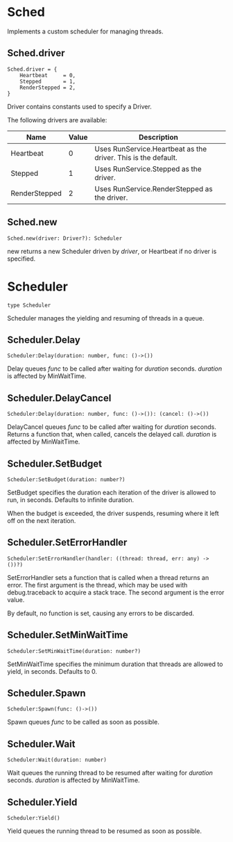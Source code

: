 # Sched
[Sched]: #user-content-sched

Implements a custom scheduler for managing threads.

## Sched.driver
[Sched.driver]: #user-content-scheddriver
```
Sched.driver = {
	Heartbeat     = 0,
	Stepped       = 1,
	RenderStepped = 2,
}
```

Driver contains constants used to specify a Driver.

The following drivers are available:

Name          | Value | Description
--------------|-------|------------
Heartbeat     | 0     | Uses RunService.Heartbeat as the driver. This is the default.
Stepped       | 1     | Uses RunService.Stepped as the driver.
RenderStepped | 2     | Uses RunService.RenderStepped as the driver.

## Sched.new
[Sched.new]: #user-content-schednew
```
Sched.new(driver: Driver?): Scheduler
```

new returns a new Scheduler driven by *driver*, or Heartbeat if no
driver is specified.

# Scheduler
[Scheduler]: #user-content-scheduler
```
type Scheduler
```

Scheduler manages the yielding and resuming of threads in a queue.

## Scheduler.Delay
[Scheduler.Delay]: #user-content-schedulerdelay
```
Scheduler:Delay(duration: number, func: ()->())
```

Delay queues *func* to be called after waiting for *duration* seconds.
*duration* is affected by MinWaitTime.

## Scheduler.DelayCancel
[Scheduler.DelayCancel]: #user-content-schedulerdelaycancel
```
Scheduler:Delay(duration: number, func: ()->()): (cancel: ()->())
```

DelayCancel queues *func* to be called after waiting for *duration*
seconds. Returns a function that, when called, cancels the delayed call.
*duration* is affected by MinWaitTime.

## Scheduler.SetBudget
[Scheduler.SetBudget]: #user-content-schedulersetbudget
```
Scheduler:SetBudget(duration: number?)
```

SetBudget specifies the duration each iteration of the driver is allowed
to run, in seconds. Defaults to infinite duration.

When the budget is exceeded, the driver suspends, resuming where it left off
on the next iteration.

## Scheduler.SetErrorHandler
[Scheduler.SetErrorHandler]: #user-content-schedulerseterrorhandler
```
Scheduler:SetErrorHandler(handler: ((thread: thread, err: any) -> ())?)
```

SetErrorHandler sets a function that is called when a thread returns an
error. The first argument is the thread, which may be used with
debug.traceback to acquire a stack trace. The second argument is the error
value.

By default, no function is set, causing any errors to be discarded.

## Scheduler.SetMinWaitTime
[Scheduler.SetMinWaitTime]: #user-content-schedulersetminwaittime
```
Scheduler:SetMinWaitTime(duration: number?)
```

SetMinWaitTime specifies the minimum duration that threads are allowed
to yield, in seconds. Defaults to 0.

## Scheduler.Spawn
[Scheduler.Spawn]: #user-content-schedulerspawn
```
Scheduler:Spawn(func: ()->())
```

Spawn queues *func* to be called as soon as possible.

## Scheduler.Wait
[Scheduler.Wait]: #user-content-schedulerwait
```
Scheduler:Wait(duration: number)
```

Wait queues the running thread to be resumed after waiting for
*duration* seconds. *duration* is affected by MinWaitTime.

## Scheduler.Yield
[Scheduler.Yield]: #user-content-scheduleryield
```
Scheduler:Yield()
```

Yield queues the running thread to be resumed as soon as possible.


